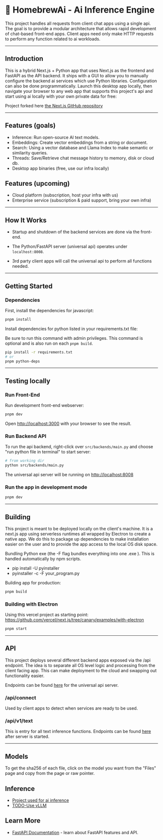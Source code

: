 # 🍺 HomebrewAi - Ai Inference Engine

This project handles all requests from client chat apps using a single api. The goal is to provide a modular architecture that allows rapid development of chat-based front-end apps. Client apps need only make HTTP requests to perform any function related to ai workloads.

---

## Introduction

This is a hybrid Next.js + Python app that uses Next.js as the frontend and FastAPI as the API backend. It ships with a GUI to allow you to manually configure the backend ai services which use Python libraries. Configuration can also be done programmatically. Launch this desktop app locally, then navigate your browser to any web app that supports this project's api and start using ai locally with your own private data for free:

Project forked here [the Next.js GitHub repository](https://github.com/vercel/next.js/)

---

## Features (goals)

- Inference: Run open-source AI text models.
- Embeddings: Create vector embeddings from a string or document.
- Search: Using a vector database and Llama Index to make semantic or similarity queries.
- Threads: Save/Retrieve chat message history to memory, disk or cloud db.
- Desktop app binaries (free, use our infra locally)

## Features (upcoming)

- Cloud platform (subscription, host your infra with us)
- Enterprise service (subscription & paid support, bring your own infra)

---

## How It Works

- Startup and shutdown of the backend services are done via the front-end.

- The Python/FastAPI server (universal api) operates under `localhost:8008`.

- 3rd party client apps will call the universal api to perform all functions needed.

---

## Getting Started

### Dependencies

First, install the dependencies for javascript:

```bash
pnpm install
```

Install dependencies for python listed in your requirements.txt file:

Be sure to run this command with admin privileges. This command is optional and is also run on each `pnpm build`.

```bash
pip install -r requirements.txt
# or
pnpm python-deps
```

---

## Testing locally

### Run Front-End

Run development front-end webserver:

```bash
pnpm dev
```

Open [http://localhost:3000](http://localhost:3000) with your browser to see the result.

### Run Backend API

To run the api backend, right-click over `src/backends/main.py` and choose "run python file in terminal" to start server:

```bash
# from working dir
python src/backends/main.py
```

The universal api server will be running on [http://localhost:8008](http://localhost:8008)

### Run the app in development mode

```bash
pnpm dev
```

---

## Building

This project is meant to be deployed locally on the client's machine. It is a next.js app using serverless runtimes all wrapped by Electron to create a native app. We do this to package up dependencies to make installation easier on the user and to provide the app access to the local OS disk space.

Bundling Python exe (the -F flag bundles everything into one .exe ). This is handled automatically by npm scripts.

- pip install -U pyinstaller
- pyinstaller -c -F your_program.py

Building app for production:

```bash
pnpm build
```

### Building with Electron

Using this vercel project as starting point: https://github.com/vercel/next.js/tree/canary/examples/with-electron

```bash
pnpm start
```

---

## API

This project deploys several different backend apps exposed via the /api endpoint. The idea is to separate all OS level logic and processing from the client facing app. This can make deployment to the cloud and swapping out functionality easier.

Endpoints can be found [here](http://localhost:8008/docs) for the universal api server.

### /api/connect

Used by client apps to detect when services are ready to be used.

### /api/v1/text

This is entry for all text inference functions. Endpoints can be found [here](http://localhost:8000/docs) after server is started.

---

## Models

To get the sha256 of each file, click on the model you want from the "Files" page and copy from the page or raw pointer.

## Inference

- [Project used for ai inference](https://github.com/abetlen/llama-cpp-python)
- [TODO-Use vLLM](https://github.com/vllm-project/vllm)

## Learn More

- [FastAPI Documentation](https://fastapi.tiangolo.com/) - learn about FastAPI features and API.
